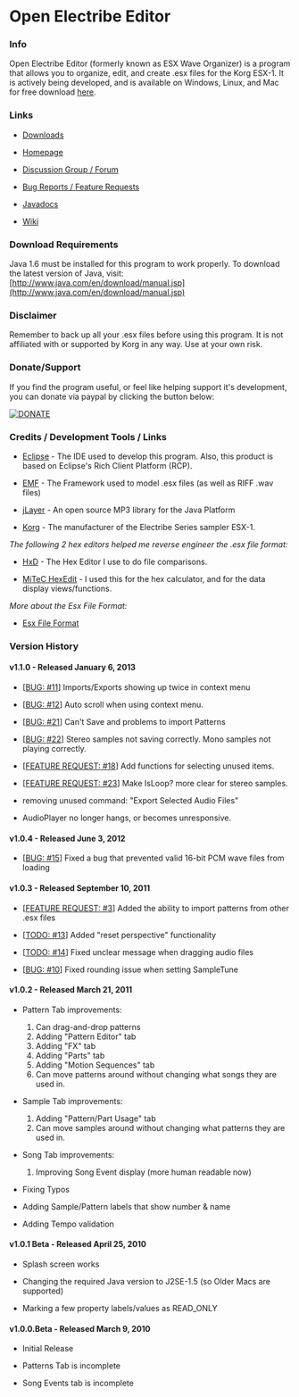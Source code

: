 Open Electribe Editor
=================================================


### Info ###

Open Electribe Editor (formerly known as ESX Wave Organizer)
is a program that allows you to organize, edit, and create .esx 
files for the Korg ESX-1. It is actively being developed, and 
is available on Windows, Linux, and Mac for free download 
[here](http://code.google.com/p/open-electribe-editor/downloads/list). 


### Links ###

- [Downloads](http://code.google.com/p/open-electribe-editor/downloads/list) 

- [Homepage](http://skratchdot.com/projects/open-electribe-editor/) 

- [Discussion Group / Forum](http://groups.google.com/group/open-electribe-editor) 

- [Bug Reports / Feature Requests](https://github.com/skratchdot/open-electribe-editor/issues) 

- [Javadocs](http://skratchdot.com/projects/open-electribe-editor/javadocs/)

- [Wiki](https://github.com/skratchdot/open-electribe-editor/wiki)


### Download Requirements ###
Java 1.6 must be installed for this program to work properly.
To download the latest version of Java, visit:  
[http://www.java.com/en/download/manual.jsp](http://www.java.com/en/download/manual.jsp) 


### Disclaimer ###
Remember to back up all your .esx files before using this program.
It is not affiliated with or supported by Korg in any way. Use at 
your own risk.


### Donate/Support ###
If you find the program useful, or feel like helping support 
it's development, you can donate via paypal by clicking the 
button below:  

[![DONATE](https://www.paypal.com/en_US/i/btn/btn_donate_LG.gif "DONATE")](https://www.paypal.com/cgi-bin/webscr?cmd=_s-xclick&hosted_button_id=8BBLHK3CBSWQE)


### Credits / Development Tools / Links ###

- [Eclipse](http://www.eclipse.org/) - The IDE used to develop this program. Also, this product is based on Eclipse's Rich Client Platform (RCP).

- [EMF](http://www.eclipse.org/modeling/emf/) - The Framework used to model .esx files (as well as RIFF .wav files)

- [jLayer](http://www.javazoom.net/javalayer/javalayer.html) - An open source MP3 library for the Java Platform

- [Korg](http://www.korg.com/) - The manufacturer of the Electribe Series sampler ESX-1.

_The following 2 hex editors helped me reverse engineer the .esx file format:_

- [HxD](http://mh-nexus.de/en/hxd/) - The Hex Editor I use to do file comparisons.

- [MiTeC HexEdit](http://www.mitec.cz/hex.html) - I used this for the hex calculator, and for the data display views/functions. 

_More about the Esx File Format:_

- [Esx File Format](http://skratchdot.com/projects/open-electribe-editor/javadocs/index.html?com/skratchdot/electribe/model/esx/EsxFile.html)


### Version History ###

#### v1.1.0 - Released January 6, 2013 ####

- \[[BUG: #11](https://github.com/skratchdot/open-electribe-editor/issues/11)\] Imports/Exports showing up twice in context menu

- \[[BUG: #12](https://github.com/skratchdot/open-electribe-editor/issues/12)\] Auto scroll when using context menu.

- \[[BUG: #21](https://github.com/skratchdot/open-electribe-editor/issues/21)\] Can't Save and problems to import Patterns

- \[[BUG: #22](https://github.com/skratchdot/open-electribe-editor/issues/22)\] Stereo samples not saving correctly. Mono samples not playing correctly.

- \[[FEATURE REQUEST: #18](https://github.com/skratchdot/open-electribe-editor/issues/18)\] Add functions for selecting unused items.

- \[[FEATURE REQUEST: #23](https://github.com/skratchdot/open-electribe-editor/issues/23)\] Make IsLoop? more clear for stereo samples.

- removing unused command: "Export Selected Audio Files"

- AudioPlayer no longer hangs, or becomes unresponsive.

#### v1.0.4 - Released June 3, 2012 ####

- \[[BUG: #15](https://github.com/skratchdot/open-electribe-editor/issues/15)\] Fixed a bug that prevented valid 16-bit PCM wave files from loading

#### v1.0.3 - Released September 10, 2011 ####

- \[[FEATURE REQUEST: #3](https://github.com/skratchdot/open-electribe-editor/issues/3)\] Added the ability to import patterns from other .esx files

- \[[TODO: #13](https://github.com/skratchdot/open-electribe-editor/issues/13)\] Added "reset perspective" functionality

- \[[TODO: #14](https://github.com/skratchdot/open-electribe-editor/issues/14)\] Fixed unclear message when dragging audio files

- \[[BUG: #10](https://github.com/skratchdot/open-electribe-editor/issues/10)\] Fixed rounding issue when setting SampleTune

#### v1.0.2 - Released March 21, 2011 ####

- Pattern Tab improvements:
  1. Can drag-and-drop patterns
  2. Adding "Pattern Editor" tab
  3. Adding "FX" tab
  4. Adding "Parts" tab
  5. Adding "Motion Sequences" tab
  6. Can move patterns around without changing what songs they are used in.

- Sample Tab improvements:
  1. Adding "Pattern/Part Usage" tab
  2. Can move samples around without changing what patterns they are used in.

- Song Tab improvements:
  1. Improving Song Event display (more human readable now)

- Fixing Typos

- Adding Sample/Pattern labels that show number & name

- Adding Tempo validation

#### v1.0.1 Beta - Released April 25, 2010 ####

- Splash screen works

- Changing the required Java version to J2SE-1.5 (so Older Macs are supported)

- Marking a few property labels/values as READ_ONLY

#### v1.0.0.Beta - Released March 9, 2010 ####

- Initial Release

- Patterns Tab is incomplete

- Song Events tab is incomplete
